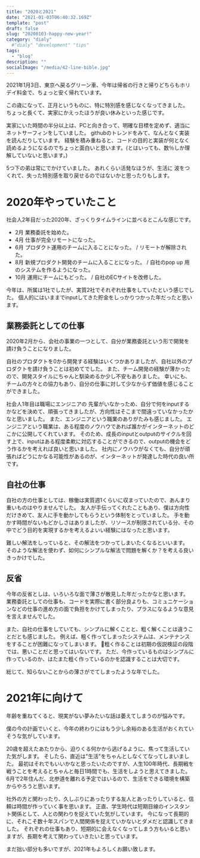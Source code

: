 ```yaml
---
title: "2020と2021"
date: "2021-01-03T06:40:32.169Z"
template: "post"
draft: false
slug: "20200103-happy-new-year!"
category: "dialy"
  #"dialy" "development" "tips"
tags:
  - "blog"
description: ""
socialImage: "/media/42-line-bible.jpg"
---
```


2021年1月3日、東京へ戻るグリーン車、今年は帰省の行きと帰りどちらもホリデイ料金で、ちょっと安く帰れています。

この歳になって、正月というものに、特に特別感を感じなくなってきました。
ちょっと長くて、実家にかえったほうが良い休みといった感じです。

実家にいた時間の半分以上は、PCと向き合って、明確な目標を定めず、適当にネットサーフィンをしていました。
githubのトレンドをみて、なんとなく実装を読んだりしています。
経験を積み重ねると、コードの目的と実装が何となく読めるようになるのでちょっと面白いと思います。(とはいっても、数％しか理解していないと思います。)

5つ下の弟は常にでかけていました。
あれくらい活発なほうが、生活に 波をつくれて、失った特別感を取り戻せるのではないかと思ったりもします。


# 2020年やっていたこと
社会人2年目だった2020年、ざっくりタイムラインに並べるとこんな感じです。

- 2月 業務委託を始めた。
- 4月 仕事が完全リモートになった。
- 6月 プロダクト運用のチームに入ることになった。 / リモートが解除された。
- 8月 新規プロダクト開発のチームに入ることになった。 / 自社のpop up 用のシステムを作るようになった。
- 10月 運用にチームにもどった。 / 自社のECサイトを改修した。

今年は、所属は1社でしたが、実質2社でそれぞれ仕事をしていたという感じでした。
個人的にはいままでinputしてきた貯金をしっかりつかった年だったと思います。

## 業務委託としての仕事

2020年2月から、会社の事業の一つとして、自分が業務委託という形で開発を請け負うことになりました。

自社のプロダクトを0から開発する経験はいくつかありましたが、自社以外のプロダクトを請け負うことは初めてでした。
また、チーム開発の経験が薄かったので、開発スタイルにちゃんと馴染めるか少し不安もありました。
幸いにも、チームの方々との協力もあり、自分の仕事に対して少なからず価値を感じることができました。

社会人1年目は職場にエンジニアの 先輩がいなかっため、自分で何をinputするかなどを決めて、頑張ってきましたが、方向性はそこまで間違っていなかったかなと思いました。
また、エンジニアという職業のありがたみも感じました。
エンジニアという職業は、ある程度のノウハウであれば誰かがインターネットのどこかに公開してくれています。
そのため、成長のinputとoutputのサイクルを回す上で、inputはある程度柔軟に対応することができるので、outputの機会をどう作るかを考えれば良いと思いました。
社内にノウハウがなくても、自分が頑張ればどうにかなる可能性があるのが、インターネットが発達した時代の良い所です。

## 自社の仕事
自社の方の仕事としては、稼働は実質週1くらいに収まっていたので、あんまり重いものはやりませんでした。
友人が手伝ってくれたこともあり、僕は方向性だけきめて、友人に手を動かしてもらうという体制をとっていました。
手を動かす時間がないもどかしさはありましたが、リソースが制限されている分、その中でどう目的を実現するかを考えるよいい経験にはなったと思います。

難しい解法をしっていると、その解法をつかってしまいたくなるといいます。
そのような解法を使わず、如何にシンプルな解法で問題を解くか？を考える良いきっかけでした。

## 反省
今年の反省としは、いろいろな面で薄さが散見した年だったかなと思います。 <br>
業務委託としての仕事も、コードを実際に書く部分良よりも、コミュニケーションなどの仕事の進め方の面で負担をかけてしまったり、プラスになるような意見を言えませんでした。

また、自社の仕事をしていても、シンプルに解くことと、粗く解くことは違うことだとも感じました。
例えば、粗く作ってしまったシステムは、メンテナンスをすることが困難になってしまいます。
粗く作ることは初期の仮説検証の段階では、悪いことだと思ってはいないです。
ただ、今作っているものはシンプルに作っているのか、はたまた粗く作っているのかを認識することは大切です。

総じて、知らないことからの薄さがでてしまったような年でした。

# 2021年に向けて
年齢を重ねてくると、現実がない夢みたいな話は萎えてしまうのが悩みです。

僕の今の計画でいくと、今年の終わりにはもう少し余裕のある生活がおくれていそうな気がしています。

20歳を超えたあたりから、迫りくる何かから逃げるように、焦って生活していた気がします。
そしたら、直近は"生活"をちゃんとしなくてなってしまいました。
最初はそれでもいいかなと思ったいたのですが、人生100年時代、長期戦を戦うことを考えるとちゃんと毎日1時間でも、生活をしようと思えてきました。
6月で2年住んだ、北参道を離れる予定ではいるので、生活をできる環境を構築からやろうと思います。

社外の方と関わったり、久しぶりにあったりする友人とあったりしていると、信頼は時間が作っていく事を思います。
正直、学生時代は短期目線のインスタント関係として、人との関わりを捉えていた気がしています。
今になって長期的に、それこそ数十年スパンで人間関係を捉えていかないとダメだと認識してきました。
それぞれの仕事もあり、短期的に会えなくなってしまう方もいると思いますが、長期を考えて関わっていきたいと思っています。

まだ拙い部分も多いですが、2021年もよろしくお願い致します。
